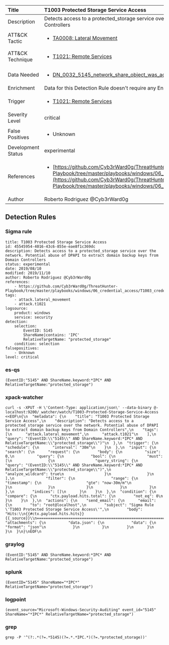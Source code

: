 | Title                | T1003 Protected Storage Service Access                                                                                                                                                 |
|:---------------------|:------------------------------------------------------------------------------------------------------------------------------------------------------------|
| Description          | Detects access to a protected_storage service over the network. Potential abuse of DPAPI to extract domain backup keys from Domain Controllers                                                                                                                                           |
| ATT&amp;CK Tactic    |  <ul><li>[TA0008: Lateral Movement](https://attack.mitre.org/tactics/TA0008)</li></ul>  |
| ATT&amp;CK Technique | <ul><li>[T1021: Remote Services](https://attack.mitre.org/techniques/T1021)</li></ul>  |
| Data Needed          | <ul><li>[DN_0032_5145_network_share_object_was_accessed_detailed](../Data_Needed/DN_0032_5145_network_share_object_was_accessed_detailed.md)</li></ul>  |
| Enrichment           |  Data for this Detection Rule doesn't require any Enrichments.  |
| Trigger              | <ul><li>[T1021: Remote Services](../Triggers/T1021.md)</li></ul>  |
| Severity Level       | critical |
| False Positives      | <ul><li>Unknown</li></ul>  |
| Development Status   | experimental |
| References           | <ul><li>[https://github.com/Cyb3rWard0g/ThreatHunter-Playbook/tree/master/playbooks/windows/06_credential_access/T1003_credential_dumping/domain_dpapi_backupkey_extraction.md](https://github.com/Cyb3rWard0g/ThreatHunter-Playbook/tree/master/playbooks/windows/06_credential_access/T1003_credential_dumping/domain_dpapi_backupkey_extraction.md)</li></ul>  |
| Author               | Roberto Rodriguez @Cyb3rWard0g |


## Detection Rules

### Sigma rule

```
title: T1003 Protected Storage Service Access
id: 45545954-4016-43c6-855e-eae8f1c369dc
description: Detects access to a protected_storage service over the network. Potential abuse of DPAPI to extract domain backup keys from Domain Controllers
status: experimental
date: 2019/08/10
modified: 2019/11/10
author: Roberto Rodriguez @Cyb3rWard0g
references:
    - https://github.com/Cyb3rWard0g/ThreatHunter-Playbook/tree/master/playbooks/windows/06_credential_access/T1003_credential_dumping/domain_dpapi_backupkey_extraction.md
tags:
    - attack.lateral_movement
    - attack.t1021
logsource:
    product: windows
    service: security
detection:
    selection: 
        EventID: 5145
        ShareName|contains: 'IPC'
        RelativeTargetName: "protected_storage"
    condition: selection
falsepositives:
    - Unknown
level: critical
```





### es-qs
    
```
(EventID:"5145" AND ShareName.keyword:*IPC* AND RelativeTargetName:"protected_storage")
```


### xpack-watcher
    
```
curl -s -XPUT -H \'Content-Type: application/json\' --data-binary @- localhost:9200/_watcher/watch/T1003-Protected-Storage-Service-Access <<EOF\n{\n  "metadata": {\n    "title": "T1003 Protected Storage Service Access",\n    "description": "Detects access to a protected_storage service over the network. Potential abuse of DPAPI to extract domain backup keys from Domain Controllers",\n    "tags": [\n      "attack.lateral_movement",\n      "attack.t1021"\n    ],\n    "query": "(EventID:\\"5145\\" AND ShareName.keyword:*IPC* AND RelativeTargetName:\\"protected_storage\\")"\n  },\n  "trigger": {\n    "schedule": {\n      "interval": "30m"\n    }\n  },\n  "input": {\n    "search": {\n      "request": {\n        "body": {\n          "size": 0,\n          "query": {\n            "bool": {\n              "must": [\n                {\n                  "query_string": {\n                    "query": "(EventID:\\"5145\\" AND ShareName.keyword:*IPC* AND RelativeTargetName:\\"protected_storage\\")",\n                    "analyze_wildcard": true\n                  }\n                }\n              ],\n              "filter": {\n                "range": {\n                  "timestamp": {\n                    "gte": "now-30m/m"\n                  }\n                }\n              }\n            }\n          }\n        },\n        "indices": []\n      }\n    }\n  },\n  "condition": {\n    "compare": {\n      "ctx.payload.hits.total": {\n        "not_eq": 0\n      }\n    }\n  },\n  "actions": {\n    "send_email": {\n      "email": {\n        "to": "root@localhost",\n        "subject": "Sigma Rule \'T1003 Protected Storage Service Access\'",\n        "body": "Hits:\\n{{#ctx.payload.hits.hits}}{{_source}}\\n================================================================================\\n{{/ctx.payload.hits.hits}}",\n        "attachments": {\n          "data.json": {\n            "data": {\n              "format": "json"\n            }\n          }\n        }\n      }\n    }\n  }\n}\nEOF\n
```


### graylog
    
```
(EventID:"5145" AND ShareName.keyword:*IPC* AND RelativeTargetName:"protected_storage")
```


### splunk
    
```
(EventID="5145" ShareName="*IPC*" RelativeTargetName="protected_storage")
```


### logpoint
    
```
(event_source="Microsoft-Windows-Security-Auditing" event_id="5145" ShareName="*IPC*" RelativeTargetName="protected_storage")
```


### grep
    
```
grep -P '^(?:.*(?=.*5145)(?=.*.*IPC.*)(?=.*protected_storage))'
```



